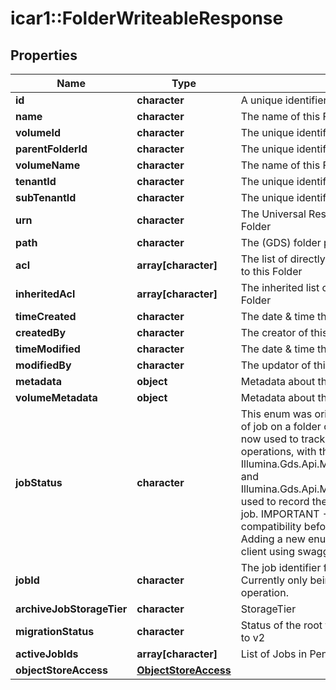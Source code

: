 # icar1::FolderWriteableResponse


## Properties
Name | Type | Description | Notes
------------ | ------------- | ------------- | -------------
**id** | **character** | A unique identifier for this Folder | [optional] 
**name** | **character** | The name of this Folder | [optional] 
**volumeId** | **character** | The unique identifier for this Folder&#39;s Volume | [optional] 
**parentFolderId** | **character** | The unique identifier for this folder&#39;s parent folder | [optional] 
**volumeName** | **character** | The name of this Folder&#39;s Volume | [optional] 
**tenantId** | **character** | The unique identifier for this Folders&#39;s Tenant | [optional] 
**subTenantId** | **character** | The unique identifier for this Folder&#39;s Sub Tenant | [optional] 
**urn** | **character** | The Universal Resource Name, unique to this Folder | [optional] 
**path** | **character** | The (GDS) folder path to this Folder | [optional] 
**acl** | **array[character]** | The list of directly specified Id(s) that have access to this Folder | [optional] 
**inheritedAcl** | **array[character]** | The inherited list of Id(s) that have access to this Folder | [optional] 
**timeCreated** | **character** | The date &amp; time this Folder was created, in GDS | [optional] 
**createdBy** | **character** | The creator of this Folder | [optional] 
**timeModified** | **character** | The date &amp; time this Folder was updated, in GDS | [optional] 
**modifiedBy** | **character** | The updator of this Folder | [optional] 
**metadata** | **object** | Metadata about this folder | [optional] 
**volumeMetadata** | **object** | Metadata about this folder&#39;s volume | [optional] 
**jobStatus** | **character** | This enum was originally created to store the type of job on a folder or file entity.   The Job entity is now used to track this information for copy operations, with the Illumina.Gds.Api.Models.Enums.JobOperationType   and Illumina.Gds.Api.Models.Enums.JobProgressStatus used to record the type and progress status of the job.  IMPORTANT - Please consider backward compatibility before adding a new enum value. Adding a new enum value will break the existing client using swagger SDK | [optional] 
**jobId** | **character** | The job identifier for the current folder operation. Currently only being used for the delete folder operation. | [optional] 
**archiveJobStorageTier** | **character** | StorageTier | [optional] 
**migrationStatus** | **character** | Status of the root folder migration status from v1 to v2 | [optional] 
**activeJobIds** | **array[character]** | List of Jobs in Pending and In Progress status | [optional] 
**objectStoreAccess** | [**ObjectStoreAccess**](ObjectStoreAccess.md) |  | [optional] 



